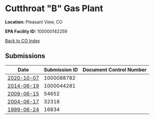 # Cutthroat "B" Gas Plant

**Location:** Pleasant View, CO

**EPA Facility ID:** 100000142259

[Back to CO Index](../../index.md)

## Submissions

| Date | Submission ID | Document Control Number |
|------|--------------|-------------------------|
| [2020-10-07](submissions/1000088782.md) | 1000088782 |  |
| [2014-06-19](submissions/1000044281.md) | 1000044281 |  |
| [2009-06-15](submissions/54652.md) | 54652 |  |
| [2004-06-17](submissions/32318.md) | 32318 |  |
| [1999-06-24](submissions/16834.md) | 16834 |  |
